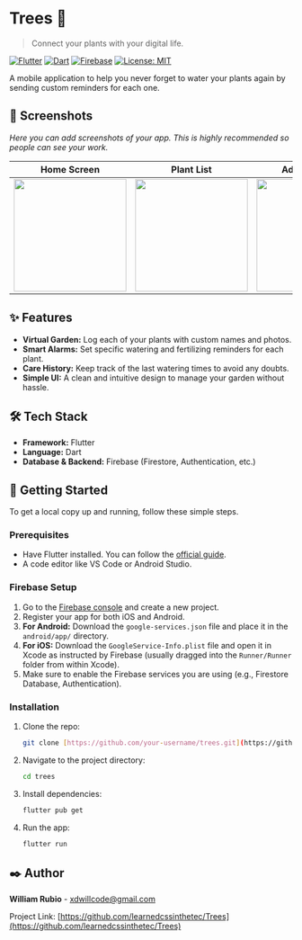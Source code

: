 # Trees 🌳

> Connect your plants with your digital life.

[![Flutter](https://img.shields.io/badge/Framework-Flutter-02569B?logo=flutter)](https://flutter.dev)
[![Dart](https://img.shields.io/badge/Language-Dart-0175C2?logo=dart)](https://dart.dev)
[![Firebase](https://img.shields.io/badge/Backend-Firebase-FFCA28?logo=firebase)](https://firebase.google.com)
[![License: MIT](https://img.shields.io/badge/License-MIT-yellow.svg)](https://opensource.org/licenses/MIT)

A mobile application to help you never forget to water your plants again by sending custom reminders for each one.

## 📱 Screenshots

*Here you can add screenshots of your app. This is highly recommended so people can see your work.*

| Home Screen | Plant List | Add Reminder |
| :---: |:---:|:---:|
| <img src="URL_TO_YOUR_IMAGE_HERE" width="200"/> | <img src="URL_TO_YOUR_IMAGE_HERE" width="200"/> | <img src="URL_TO_YOUR_IMAGE_HERE" width="200"/> |


## ✨ Features

- **Virtual Garden:** Log each of your plants with custom names and photos.
- **Smart Alarms:** Set specific watering and fertilizing reminders for each plant.
- **Care History:** Keep track of the last watering times to avoid any doubts.
- **Simple UI:** A clean and intuitive design to manage your garden without hassle.

## 🛠️ Tech Stack

- **Framework:** Flutter
- **Language:** Dart
- **Database & Backend:** Firebase (Firestore, Authentication, etc.)

## 🚀 Getting Started

To get a local copy up and running, follow these simple steps.

### **Prerequisites**

- Have Flutter installed. You can follow the [official guide](https://flutter.dev/docs/get-started/install).
- A code editor like VS Code or Android Studio.

### **Firebase Setup**

1.  Go to the [Firebase console](https://console.firebase.google.com/) and create a new project.
2.  Register your app for both iOS and Android.
3.  **For Android:** Download the `google-services.json` file and place it in the `android/app/` directory.
4.  **For iOS:** Download the `GoogleService-Info.plist` file and open it in Xcode as instructed by Firebase (usually dragged into the `Runner/Runner` folder from within Xcode).
5.  Make sure to enable the Firebase services you are using (e.g., Firestore Database, Authentication).

### **Installation**

1.  Clone the repo:
    ```sh
    git clone [https://github.com/your-username/trees.git](https://github.com/your-username/trees.git)
    ```
2.  Navigate to the project directory:
    ```sh
    cd trees
    ```
3.  Install dependencies:
    ```sh
    flutter pub get
    ```
4.  Run the app:
    ```sh
    flutter run
    ```

## ✒️ Author

**William Rubio** - [xdwillcode@gmail.com](mailto:xdwillcode@gmail.com)

Project Link: [https://github.com/learnedcssinthetec/Trees](https://github.com/learnedcssinthetec/Trees)
